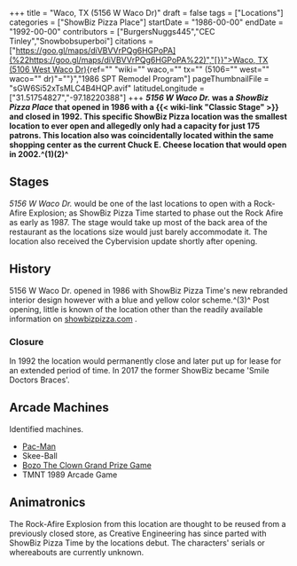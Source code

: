 +++
title = "Waco, TX (5156 W Waco Dr)"
draft = false
tags = ["Locations"]
categories = ["ShowBiz Pizza Place"]
startDate = "1986-00-00"
endDate = "1992-00-00"
contributors = ["BurgersNuggs445","CEC Tinley","Snowbobsuperboi"]
citations = ["[https://goo.gl/maps/diVBVVrPQg6HGPoPA](%22https://goo.gl/maps/diVBVVrPQg6HGPoPA%22)","[}}">Waco, TX (5106 West Waco Dr)](%22%7B%7B%3C){ref="" "wiki="" waco,="" tx="" (5106="" west="" waco="" dr)"=""}","1986 SPT Remodel Program"]
pageThumbnailFile = "sGW6Si52xTsMLC4B4HQP.avif"
latitudeLongitude = ["31.51754827","-97.18220388"]
+++
***5156 W Waco Dr.* was a *ShowBiz Pizza Place* that opened in 1986 with a {{< wiki-link "Classic Stage" >}} and closed in 1992.
This specific ShowBiz Pizza location was the smallest location to ever open and allegedly only had a capacity for just 175 patrons. This location also was coincidentally located within the same shopping center as the current Chuck E. Cheese location that would open in 2002.^(1)(2)^**

## Stages

*5156 W Waco Dr.* would be one of the last locations to open with a Rock-Afire Explosion; as ShowBiz Pizza Time started to phase out the Rock Afire as early as 1987. The stage would take up most of the back area of the restaurant as the locations size would just barely accommodate it. The location also received the Cybervision update shortly after opening.

## History

5156 W Waco Dr. opened in 1986 with ShowBiz Pizza Time's new rebranded interior design however with a blue and yellow color scheme.^(3)^ Post opening, little is known of the location other than the readily available information on [showbizpizza.com](https://www.showbizpizza.com/photos/spp/tx_waco/index.html) .

### Closure

In 1992 the location would permanently close and later put up for lease for an extended period of time. In 2017 the former ShowBiz became 'Smile Doctors Braces'.

## Arcade Machines

Identified machines.

- [Pac-Man](https://en.wikipedia.org/wiki/Pac-Man)
- Skee-Ball
- [Bozo The Clown Grand Prize Game](https://www.arcade-museum.com/game_detail.php?game_id=19660)
- TMNT 1989 Arcade Game

## Animatronics

The Rock-Afire Explosion from this location are thought to be reused from a previously closed store, as Creative Engineering has since parted with ShowBiz Pizza Time by the locations debut. The characters' serials or whereabouts are currently unknown.
